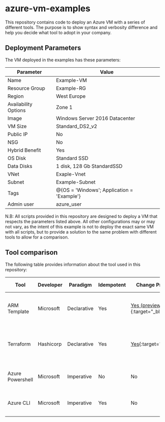 # azure-vm-examples

This repository contains code to deploy an Azure VM with a series of different tools. The purpose is to show syntax and verbosity difference and help you decide what tool to adopt in your company.

## Deployment Parameters
The VM deployed in the examples has these parameters:

Parameter | Value
--- | ---
Name | Example-VM
Resource Group | Example-RG
Region | West Europe
Availability Options | Zone 1
Image | Windows Server 2016 Datacenter
VM Size | Standard_DS2_v2
Public IP | No
NSG | No
Hybrid Benefit | Yes
OS Disk | Standard SSD
Data Disks | 1 disk, 128 Gb StandardSSD
VNet | Exaple-Vnet
Subnet | Example-Subnet
Tags | @{OS = 'Windows'; Application = 'Example'}
Admin user | azure_user

N.B: All scripts provided in this repository are designed to deploy a VM that respects the parameters listed above.
All other configurations may or may not vary, as the intent of this example is not to deploy the exact same VM with all scripts, but to provide a solution to the same problem with different tools to allow for a comparison.

## Tool comparison

The following table provides information about the tool used in this repository:

Tool | Developer | Paradigm | Idempotent | Change Preview | Supported Platforms
---- | --------- | -------- | ---------- | -------------- | -------------------
ARM Template | Microsoft | Declarative | Yes | [Yes (preview)](https://docs.microsoft.com/en-us/azure/azure-resource-manager/templates/template-deploy-what-if){:target="_blank"} | Platform independent, requires an orchestration tool
Terraform | Hashicorp | Declarative | Yes | [Yes](https://www.terraform.io/docs/commands/plan.html){:target="_blank"} | Windows, MacOS, Linux, FreeBSD, OpenBSD, Solaris
Azure Powershell | Microsoft | Imperative | No | No | Windows, MacOS, Linux, Web (Cloud shell)
Azure CLI | Microsoft | Imperative | Yes | No | Windows, MacOS, Linux, Web (Cloud shell)